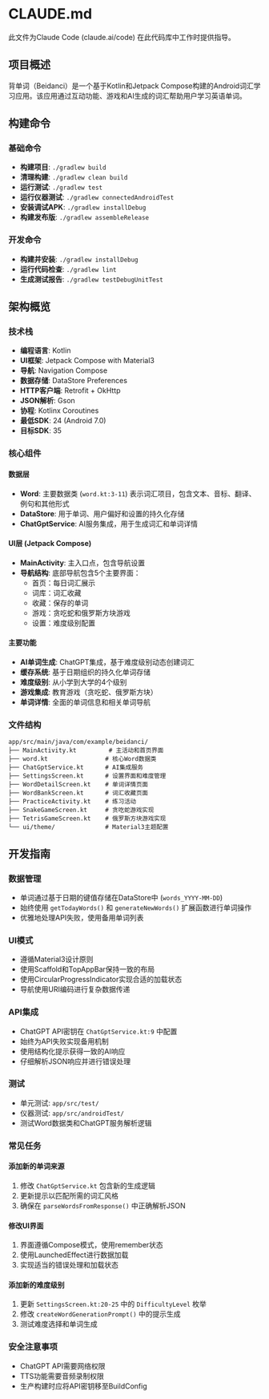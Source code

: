 # CLAUDE.md

此文件为Claude Code (claude.ai/code) 在此代码库中工作时提供指导。

## 项目概述

背单词（Beidanci）是一个基于Kotlin和Jetpack Compose构建的Android词汇学习应用。该应用通过互动功能、游戏和AI生成的词汇帮助用户学习英语单词。

## 构建命令

### 基础命令
- **构建项目**: `./gradlew build`
- **清理构建**: `./gradlew clean build`
- **运行测试**: `./gradlew test`
- **运行仪器测试**: `./gradlew connectedAndroidTest`
- **安装调试APK**: `./gradlew installDebug`
- **构建发布版**: `./gradlew assembleRelease`

### 开发命令
- **构建并安装**: `./gradlew installDebug`
- **运行代码检查**: `./gradlew lint`
- **生成测试报告**: `./gradlew testDebugUnitTest`

## 架构概览

### 技术栈
- **编程语言**: Kotlin
- **UI框架**: Jetpack Compose with Material3
- **导航**: Navigation Compose
- **数据存储**: DataStore Preferences
- **HTTP客户端**: Retrofit + OkHttp
- **JSON解析**: Gson
- **协程**: Kotlinx Coroutines
- **最低SDK**: 24 (Android 7.0)
- **目标SDK**: 35

### 核心组件

#### 数据层
- **Word**: 主要数据类 (`word.kt:3-11`) 表示词汇项目，包含文本、音标、翻译、例句和其他形式
- **DataStore**: 用于单词、用户偏好和设置的持久化存储
- **ChatGptService**: AI服务集成，用于生成词汇和单词详情

#### UI层 (Jetpack Compose)
- **MainActivity**: 主入口点，包含导航设置
- **导航结构**: 底部导航包含5个主要界面：
  - 首页：每日词汇展示
  - 词库：词汇收藏
  - 收藏：保存的单词
  - 游戏：贪吃蛇和俄罗斯方块游戏
  - 设置：难度级别配置

#### 主要功能
- **AI单词生成**: ChatGPT集成，基于难度级别动态创建词汇
- **缓存系统**: 基于日期组织的持久化单词存储
- **难度级别**: 从小学到大学的4个级别
- **游戏集成**: 教育游戏（贪吃蛇、俄罗斯方块）
- **单词详情**: 全面的单词信息和相关单词导航

### 文件结构
```
app/src/main/java/com/example/beidanci/
├── MainActivity.kt         # 主活动和首页界面
├── word.kt                # 核心Word数据类
├── ChatGptService.kt      # AI集成服务
├── SettingsScreen.kt      # 设置界面和难度管理
├── WordDetailScreen.kt    # 单词详情页面
├── WordBankScreen.kt      # 词汇收藏页面
├── PracticeActivity.kt    # 练习活动
├── SnakeGameScreen.kt     # 贪吃蛇游戏实现
├── TetrisGameScreen.kt    # 俄罗斯方块游戏实现
└── ui/theme/              # Material3主题配置
```

## 开发指南

### 数据管理
- 单词通过基于日期的键值存储在DataStore中 (`words_YYYY-MM-DD`)
- 始终使用 `getTodayWords()` 和 `generateNewWords()` 扩展函数进行单词操作
- 优雅地处理API失败，使用备用单词列表

### UI模式
- 遵循Material3设计原则
- 使用Scaffold和TopAppBar保持一致的布局
- 使用CircularProgressIndicator实现合适的加载状态
- 导航使用URI编码进行复杂数据传递

### API集成
- ChatGPT API密钥在 `ChatGptService.kt:9` 中配置
- 始终为API失败实现备用机制
- 使用结构化提示获得一致的AI响应
- 仔细解析JSON响应并进行错误处理

### 测试
- 单元测试: `app/src/test/`
- 仪器测试: `app/src/androidTest/`
- 测试Word数据类和ChatGPT服务解析逻辑

### 常见任务

#### 添加新的单词来源
1. 修改 `ChatGptService.kt` 包含新的生成逻辑
2. 更新提示以匹配所需的词汇风格
3. 确保在 `parseWordsFromResponse()` 中正确解析JSON

#### 修改UI界面
1. 界面遵循Compose模式，使用remember状态
2. 使用LaunchedEffect进行数据加载
3. 实现适当的错误处理和加载状态

#### 添加新的难度级别
1. 更新 `SettingsScreen.kt:20-25` 中的 `DifficultyLevel` 枚举
2. 修改 `createWordGenerationPrompt()` 中的提示生成
3. 测试难度选择和单词生成

### 安全注意事项
- ChatGPT API需要网络权限
- TTS功能需要音频录制权限
- 生产构建时应将API密钥移至BuildConfig